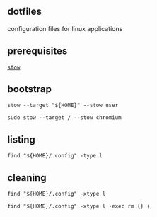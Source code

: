 
## dotfiles

configuration files for linux applications

## prerequisites

[`stow`](https://www.gnu.org/software/stow/manual/stow)

## bootstrap

```shell
stow --target "${HOME}" --stow user
```

```shell
sudo stow --target / --stow chromium
```

## listing

```shell
find "${HOME}/.config" -type l
```

## cleaning

```shell
find "${HOME}/.config" -xtype l
```

```shell
find "${HOME}/.config" -xtype l -exec rm {} +
```
